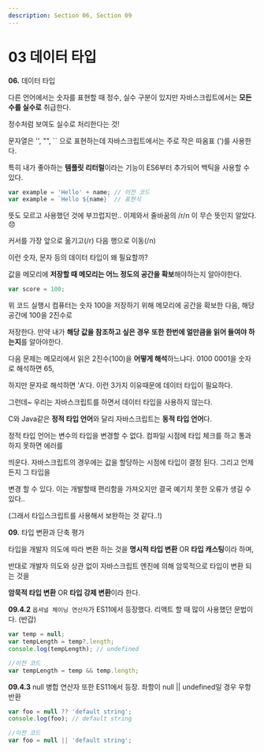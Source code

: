 ```yaml
---
description: Section 06, Section 09
---
```


# 03 데이터 타입

**06.** 데이터 타입

다른 언어에서는 숫자를 표현할 때 정수, 실수 구분이 있지만 자바스크립트에서는 **모든 수를 실수로** 취급한다.

정수처럼 보여도 실수로 처리한다는 것!

문자열은 '', "", \`\` 으로 표현하는데 자바스크립트에서는 주로 작은 따옴표 (')를 사용한다.

특히 내가 좋아하는 **템플릿 리터럴**이라는 기능이 ES6부터 추가되어 백틱을 사용할 수 있다.

```javascript
var example = 'Hello' + name; // 이전 코드
var example = `Hello ${name}` // 표현식
```

뜻도 모르고 사용했던 것에 부끄럽지만.. 이제와서 줄바꿈의 /r/n 이 무슨 뜻인지 알았다. 😞

커서를 가장 앞으로 옮기고(/r) 다음 행으로 이동(/n)



이런 숫자, 문자 등의 데이터 타입이 왜 필요할까?

값을 메모리에 **저장할 때 메모리는 어느 정도의 공간을 확보**해야하는지 알아야한다.

```javascript
var score = 100;
```

위 코드 실행시 컴퓨터는 숫자 100을 저장하기 위해 메모리에 공간을 확보한 다음, 해당 공간에 100을 2진수로

저장한다. 만약 내가 **해당 값을 참조하고 싶은 경우** **또한 한번에 얼만큼을 읽어 들여야 하는지**를 알아야한다.

다음 문제는 메모리에서 읽은 2진수(100)을 **어떻게 해석**하느냐다. 0100 0001을 숫자로 해석하면 65,

하지만 문자로 해석하면 'A'다. 이런 3가지 이유때문에 데이터 타입이 필요하다.



그런데\~ 우리는 자바스크립트를 하면서 데이터 타입을 사용하지 않는다.

C와 Java같은 **정적 타입 언어**와 달리 자바스크립트는 **동적 타입 언어**다.

정적 타입 언어는 변수의 타입을 변경할 수 없다. 컴파일 시점에 타입 체크를 하고 통과하지 못하면 에러를

띄운다. 자바스크립트의 경우에는 값을 할당하는 시점에 타입이 결정 된다. 그리고 언제든지 그 타입을

변경 할 수 있다. 이는 개발할때 편리함을 가져오지만 결국 예기치 못한 오류가 생길 수 있다..

(그래서 타입스크립트를 사용해서 보완하는 것 같다..!)



**09.** 타입 변환과 단축 평가

타입을 개발자 의도에 따라 변환 하는 것을 **명시적 타입 변환** OR **타입 캐스팅**이라 하며,

반대로 개발자 의도와 상관 없이 자바스크립트 엔진에 의해 암묵적으로 타입이 변환 되는 것을&#x20;

**암묵적 타입 변환** OR **타입 강제 변환**이라 한다.

**09.4.2** `옵셔널 체이닝 연산자`가 ES11에서 등장했다. 리액트 할 때 많이 사용했던 문법이다. (반갑)

```javascript
var temp = null;
var tempLength = temp?.length;
console.log(tempLength); // undefined

//이전 코드
var tempLength = temp && temp.length;
```

**09.4.3** null 병합 연산자 또한 ES11에서 등장. 좌항이 null || undefined일 경우 우항 반환

```javascript
var foo = null ?? 'default string';
console.log(foo); // default string

//이전 코드
var foo = null || 'default string';
```
